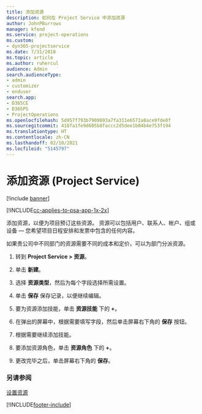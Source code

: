 ```yaml
---
title: 添加资源
description: 如何在 Project Service 中添加资源
author: JohnPBurrows
manager: kfend
ms.service: project-operations
ms.custom:
- dyn365-projectservice
ms.date: 7/31/2018
ms.topic: article
ms.author: ruhercul
audience: Admin
search.audienceType:
- admin
- customizer
- enduser
search.app:
- D365CE
- D365PS
- ProjectOperations
ms.openlocfilehash: 5d957f793b7909893a7fa311e6572a8ace9fde0f
ms.sourcegitcommit: 418fa1fe9d605b8faccc2d5dee1b04b4e753f194
ms.translationtype: HT
ms.contentlocale: zh-CN
ms.lasthandoff: 02/10/2021
ms.locfileid: "5145797"
---
```

# <a name="add-resources-project-service"></a>添加资源 (Project Service)

[!include [banner](../includes/psa-now-project-operations.md)]

[!INCLUDE[cc-applies-to-psa-app-1x-2x](../includes/cc-applies-to-psa-app-1x-2x.md)]

添加资源，以便为项目预订这些资源。 资源可以包括用户、联系人、帐户、组或设备 — 您希望项目日程安排和发票中包含的任何内容。  
  
如果贵公司中不同部门的资源需要不同的成本和定价，可以为部门分派资源。  
  
1.  转到 **Project Service > 资源**。  
  
2.  单击 **新建**。  
  
3.  选择 **资源类型**，然后为每个字段选择所需设置。  
  
4.  单击 **保存** 保存记录，以便继续编辑。  
  
5.  要为资源添加技能，单击 **资源技能** 下的 **+**。  
  
6.  在弹出的屏幕中，根据需要填写字段，然后单击屏幕右下角的 **保存** 按钮。  
  
7.  根据需要继续添加技能。  
  
8.  要添加资源角色，单击 **资源角色** 下的 **+**。  
  
9. 更改完毕之后，单击屏幕右下角的 **保存**。  
  
### <a name="see-also"></a>另请参阅  
 [设置资源](../psa/set-up-resources.md)


[!INCLUDE[footer-include](../includes/footer-banner.md)]